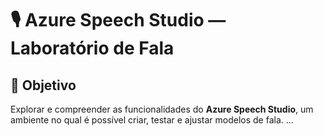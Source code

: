 # 🎙️ Azure Speech Studio — Laboratório de Fala
## 🧭 Objetivo
Explorar e compreender as funcionalidades do **Azure Speech Studio**, um ambiente no qual é possível criar, testar e ajustar modelos de fala.
...
